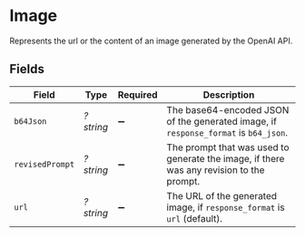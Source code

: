 # Image

Represents the url or the content of an image generated by the OpenAI API.


## Fields

| Field                                                                                    | Type                                                                                     | Required                                                                                 | Description                                                                              |
| ---------------------------------------------------------------------------------------- | ---------------------------------------------------------------------------------------- | ---------------------------------------------------------------------------------------- | ---------------------------------------------------------------------------------------- |
| `b64Json`                                                                                | *?string*                                                                                | :heavy_minus_sign:                                                                       | The base64-encoded JSON of the generated image, if `response_format` is `b64_json`.      |
| `revisedPrompt`                                                                          | *?string*                                                                                | :heavy_minus_sign:                                                                       | The prompt that was used to generate the image, if there was any revision to the prompt. |
| `url`                                                                                    | *?string*                                                                                | :heavy_minus_sign:                                                                       | The URL of the generated image, if `response_format` is `url` (default).                 |